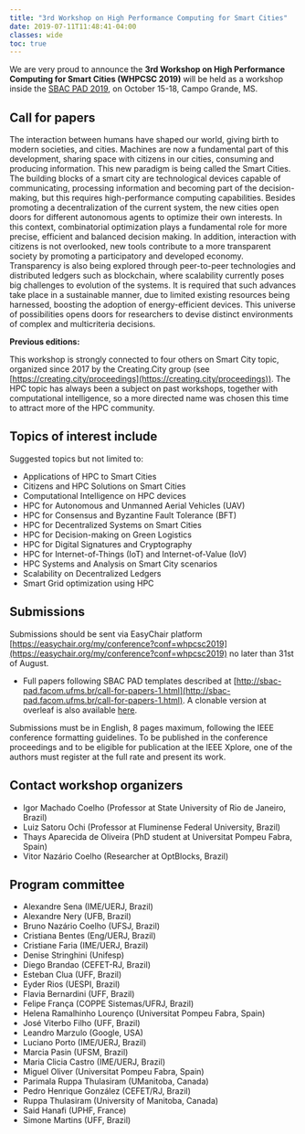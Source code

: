 ```yaml
---
title: "3rd Workshop on High Performance Computing for Smart Cities"
date: 2019-07-11T11:48:41-04:00
classes: wide
toc: true
---
```


We are very proud to announce the **3rd Workshop on High Performance Computing for Smart Cities (WHPCSC 2019)** will be held as a workshop inside the [SBAC PAD 2019](http://sbac-pad.facom.ufms.br/), on October 15-18, Campo Grande, MS.

## Call for papers

The interaction between humans have shaped our world, giving birth to modern
societies, and cities. Machines are now a fundamental part of this development,
sharing space with citizens in our cities, consuming and producing information. This new paradigm is being called the Smart Cities. The building blocks of a smart city are technological devices capable of communicating, processing information and becoming part of the decision-making, but this requires high-performance computing capabilities. Besides promoting a decentralization of the current system, the new cities open doors for different autonomous agents to optimize their own interests. In this context, combinatorial optimization plays a fundamental role for more precise, efficient and balanced decision making. In addition, interaction with citizens is not overlooked, new tools contribute to a more transparent society by promoting a participatory and developed economy. Transparency is also being explored through peer-to-peer technologies and distributed ledgers such as blockchain, where scalability currently poses big challenges to evolution of the systems. It is required that such advances take place in a sustainable manner, due to limited existing resources being harnessed, boosting the adoption of energy-efficient devices. This universe of possibilities opens doors for researchers to devise distinct environments of complex and multicriteria decisions.

**Previous editions:**

This workshop is strongly connected to four others on Smart City topic, organized since 2017 by the Creating.City group (see [https://creating.city/proceedings](https://creating.city/proceedings)). 
The HPC topic has always been a subject on past workshops, together with computational intelligence, so a more directed name was chosen this time to attract more of the HPC community.

## Topics of interest include

Suggested topics but not limited to:

* Applications of HPC to Smart Cities
* Citizens and HPC Solutions on Smart Cities
* Computational Intelligence on HPC devices
* HPC for Autonomous and Unmanned Aerial Vehicles (UAV)
* HPC for Consensus and Byzantine Fault Tolerance (BFT)
* HPC for Decentralized Systems on Smart Cities
* HPC for Decision-making on Green Logistics
* HPC for Digital Signatures and Cryptography
* HPC for Internet-of-Things (IoT) and Internet-of-Value (IoV)
* HPC Systems and Analysis on Smart City scenarios
* Scalability on Decentralized Ledgers
* Smart Grid optimization using HPC

## Submissions

Submissions should be sent via EasyChair platform [https://easychair.org/my/conference?conf=whpcsc2019](https://easychair.org/my/conference?conf=whpcsc2019) no later than 31st of August.

* Full papers following SBAC PAD templates described at [http://sbac-pad.facom.ufms.br/call-for-papers-1.html](http://sbac-pad.facom.ufms.br/call-for-papers-1.html). A clonable version at overleaf is also available [here](https://www.overleaf.com/read/tmqfmykkmdkg).

Submissions must be in English, 8 pages maximum, following the IEEE conference formatting guidelines. To be published in the conference proceedings and to be eligible for publication at the IEEE Xplore, one of the authors must register at the full rate and present its work.


## Contact workshop organizers

* Igor Machado Coelho (Professor at State University of Rio de Janeiro, Brazil)
* Luiz Satoru Ochi (Professor at Fluminense Federal University, Brazil)
* Thays Aparecida de Oliveira (PhD student at Universitat Pompeu Fabra, Spain)
* Vitor Nazário Coelho (Researcher at OptBlocks, Brazil)

## Program committee
* Alexandre Sena (IME/UERJ, Brazil)
* Alexandre Nery (UFB, Brazil)
* Bruno Nazário Coelho (UFSJ, Brazil)
* Cristiana Bentes (Eng/UERJ, Brazil)
* Cristiane Faria (IME/UERJ, Brazil)
* Denise Stringhini (Unifesp)
* Diego Brandao (CEFET-RJ, Brazil)
* Esteban Clua (UFF, Brazil)
* Eyder Rios (UESPI, Brazil)
* Flavia Bernardini (UFF, Brazil)
* Felipe França (COPPE Sistemas/UFRJ, Brazil)
* Helena Ramalhinho Lourenço (Universitat Pompeu Fabra, Spain)
* José Viterbo Filho (UFF, Brazil)
* Leandro Marzulo (Google, USA)
* Luciano Porto (IME/UERJ, Brazil)
* Marcia Pasin (UFSM, Brazil)
* Maria Clicia Castro (IME/UERJ, Brazil)
* Miguel Oliver (Universitat Pompeu Fabra, Spain)
* Parimala Ruppa Thulasiram (UManitoba, Canada)
* Pedro Henrique González (CEFET/RJ, Brazil)
* Ruppa Thulasiram (University of Manitoba, Canada)
* Said Hanafi (UPHF, France)
* Simone Martins (UFF, Brazil)
